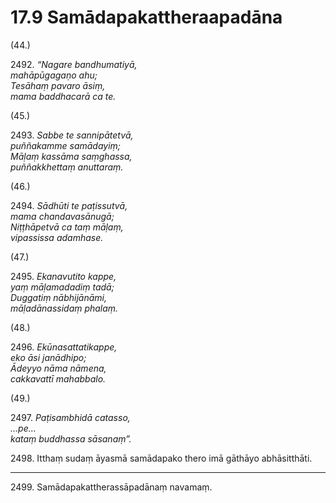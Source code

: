 # 17.9 Samādapakattheraapadāna

(44.)

2492\. _“Nagare bandhumatiyā,_  
_mahāpūgagaṇo ahu;_  
_Tesāhaṃ pavaro āsiṃ,_  
_mama baddhacarā ca te._  

(45.)

2493\. _Sabbe te sannipātetvā,_  
_puññakamme samādayiṃ;_  
_Māḷaṃ kassāma saṃghassa,_  
_puññakkhettaṃ anuttaraṃ._  

(46.)

2494\. _Sādhūti te paṭissutvā,_  
_mama chandavasānugā;_  
_Niṭṭhāpetvā ca taṃ māḷaṃ,_  
_vipassissa adamhase._  

(47.)

2495\. _Ekanavutito kappe,_  
_yaṃ māḷamadadiṃ tadā;_  
_Duggatiṃ nābhijānāmi,_  
_māḷadānassidaṃ phalaṃ._  

(48.)

2496\. _Ekūnasattatikappe,_  
_eko āsi janādhipo;_  
_Ādeyyo nāma nāmena,_  
_cakkavattī mahabbalo._  

(49.)

2497\. _Paṭisambhidā catasso,_  
_…pe…_  
_kataṃ buddhassa sāsanaṃ”._  

2498\. Itthaṃ sudaṃ āyasmā samādapako thero imā gāthāyo abhāsitthāti.

---

2499\. Samādapakattherassāpadānaṃ navamaṃ.
